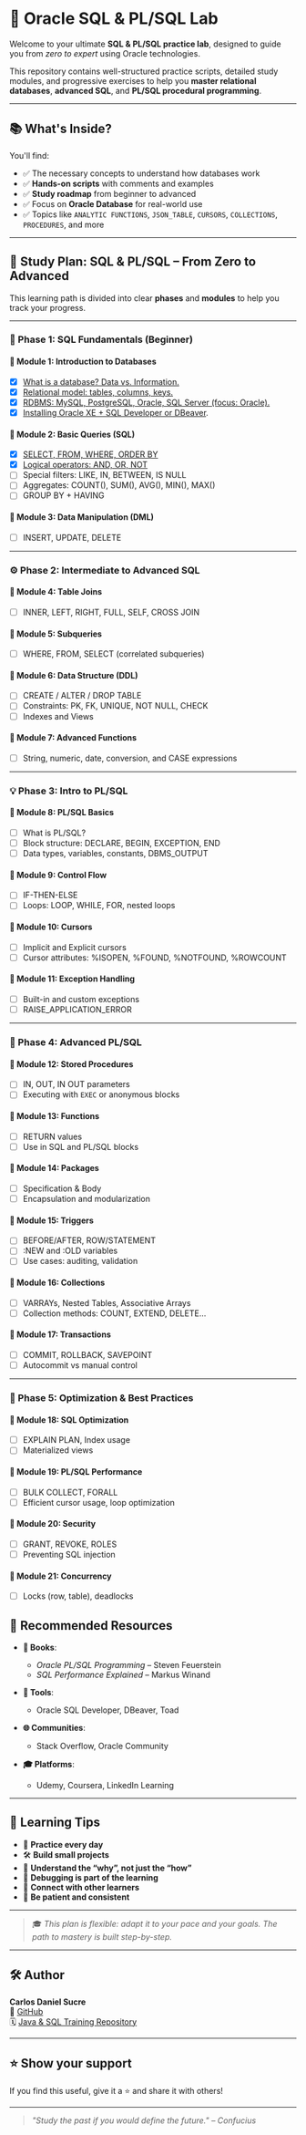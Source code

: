 # 🚀 Oracle SQL & PL/SQL Lab

Welcome to your ultimate **SQL & PL/SQL practice lab**, designed to guide you from *zero to expert* using Oracle technologies.

This repository contains well-structured practice scripts, detailed study modules, and progressive exercises to help you **master relational databases**, **advanced SQL**, and **PL/SQL procedural programming**.

---

## 📚 What's Inside?

You'll find:

- ✅ The necessary concepts to understand how databases work
- ✅ **Hands-on scripts** with comments and examples
- ✅ **Study roadmap** from beginner to advanced
- ✅ Focus on **Oracle Database** for real-world use
- ✅ Topics like `ANALYTIC FUNCTIONS`, `JSON_TABLE`, `CURSORS`, `COLLECTIONS`, `PROCEDURES`, and more

---

## 🧭 Study Plan: SQL & PL/SQL – From Zero to Advanced

This learning path is divided into clear **phases** and **modules** to help you track your progress.

---

### 🔰 Phase 1: SQL Fundamentals (Beginner)

#### 📌 Module 1: Introduction to Databases
- [x] [What is a database? Data vs. Information.](concepts/module01/database.md)
- [x] [Relational model: tables, columns, keys.](concepts/module01/relational-model.md)
- [x] [RDBMS: MySQL, PostgreSQL, Oracle, SQL Server (focus: Oracle).](concepts/module01/RDBMS.md)
- [x] [Installing Oracle XE + SQL Developer or DBeaver](concepts/module01/installing.md).

#### 📌 Module 2: Basic Queries (SQL)
- [x] [SELECT, FROM, WHERE, ORDER BY](concepts/module02/basic.md)
- [x] [Logical operators: AND, OR, NOT](concepts/module02/logical-operators.md)
- [ ] Special filters: LIKE, IN, BETWEEN, IS NULL
- [ ] Aggregates: COUNT(), SUM(), AVG(), MIN(), MAX()
- [ ] GROUP BY + HAVING

#### 📌 Module 3: Data Manipulation (DML)
- [ ] INSERT, UPDATE, DELETE

---

### ⚙️ Phase 2: Intermediate to Advanced SQL

#### 📌 Module 4: Table Joins
- [ ] INNER, LEFT, RIGHT, FULL, SELF, CROSS JOIN

#### 📌 Module 5: Subqueries
- [ ] WHERE, FROM, SELECT (correlated subqueries)

#### 📌 Module 6: Data Structure (DDL)
- [ ] CREATE / ALTER / DROP TABLE
- [ ] Constraints: PK, FK, UNIQUE, NOT NULL, CHECK
- [ ] Indexes and Views

#### 📌 Module 7: Advanced Functions
- [ ] String, numeric, date, conversion, and CASE expressions

---

### 💡 Phase 3: Intro to PL/SQL

#### 📌 Module 8: PL/SQL Basics
- [ ] What is PL/SQL?
- [ ] Block structure: DECLARE, BEGIN, EXCEPTION, END
- [ ] Data types, variables, constants, DBMS_OUTPUT

#### 📌 Module 9: Control Flow
- [ ] IF-THEN-ELSE
- [ ] Loops: LOOP, WHILE, FOR, nested loops

#### 📌 Module 10: Cursors
- [ ] Implicit and Explicit cursors
- [ ] Cursor attributes: %ISOPEN, %FOUND, %NOTFOUND, %ROWCOUNT

#### 📌 Module 11: Exception Handling
- [ ] Built-in and custom exceptions
- [ ] RAISE_APPLICATION_ERROR

---

### 🧠 Phase 4: Advanced PL/SQL

#### 📌 Module 12: Stored Procedures
- [ ] IN, OUT, IN OUT parameters
- [ ] Executing with `EXEC` or anonymous blocks

#### 📌 Module 13: Functions
- [ ] RETURN values
- [ ] Use in SQL and PL/SQL blocks

#### 📌 Module 14: Packages
- [ ] Specification & Body
- [ ] Encapsulation and modularization

#### 📌 Module 15: Triggers
- [ ] BEFORE/AFTER, ROW/STATEMENT
- [ ] :NEW and :OLD variables
- [ ] Use cases: auditing, validation

#### 📌 Module 16: Collections
- [ ] VARRAYs, Nested Tables, Associative Arrays
- [ ] Collection methods: COUNT, EXTEND, DELETE...

#### 📌 Module 17: Transactions
- [ ] COMMIT, ROLLBACK, SAVEPOINT
- [ ] Autocommit vs manual control

---

### 🧪 Phase 5: Optimization & Best Practices

#### 📌 Module 18: SQL Optimization
- [ ] EXPLAIN PLAN, Index usage
- [ ] Materialized views

#### 📌 Module 19: PL/SQL Performance
- [ ] BULK COLLECT, FORALL
- [ ] Efficient cursor usage, loop optimization

#### 📌 Module 20: Security
- [ ] GRANT, REVOKE, ROLES
- [ ] Preventing SQL injection

#### 📌 Module 21: Concurrency
- [ ] Locks (row, table), deadlocks


## 📘 Recommended Resources

- **📖 Books**:  
  - *Oracle PL/SQL Programming* – Steven Feuerstein  
  - *SQL Performance Explained* – Markus Winand

- **🧰 Tools**:  
  - Oracle SQL Developer, DBeaver, Toad

- **🌐 Communities**:  
  - Stack Overflow, Oracle Community

- **🎓 Platforms**:  
  - Udemy, Coursera, LinkedIn Learning

---

## 🧠 Learning Tips

- 💪 **Practice every day**
- 🛠️ **Build small projects**
- 🧩 **Understand the “why”, not just the “how”**
- 🧵 **Debugging is part of the learning**
- 🤝 **Connect with other learners**
- 🐢 **Be patient and consistent**

---

> 🎓 *This plan is flexible: adapt it to your pace and your goals. The path to mastery is built step-by-step.*

---

## 🛠 Author

**Carlos Daniel Sucre**  
🔗 [GitHub](https://github.com/CarlosDanielSucre)  
🗓️ [Java & SQL Training Repository](https://github.com/CarlosDanielSucre/java-course)

---

## ⭐ Show your support

If you find this useful, give it a ⭐ and share it with others!

---

> *"Study the past if you would define the future." – Confucius*

